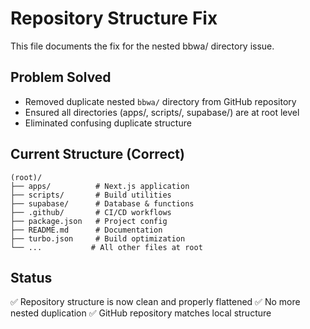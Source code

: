 # Repository Structure Fix

This file documents the fix for the nested bbwa/ directory issue.

## Problem Solved
- Removed duplicate nested `bbwa/` directory from GitHub repository
- Ensured all directories (apps/, scripts/, supabase/) are at root level
- Eliminated confusing duplicate structure

## Current Structure (Correct)
```
(root)/
├── apps/          # Next.js application  
├── scripts/       # Build utilities
├── supabase/      # Database & functions
├── .github/       # CI/CD workflows
├── package.json   # Project config
├── README.md      # Documentation
├── turbo.json     # Build optimization
└── ...           # All other files at root
```

## Status
✅ Repository structure is now clean and properly flattened
✅ No more nested duplication
✅ GitHub repository matches local structure